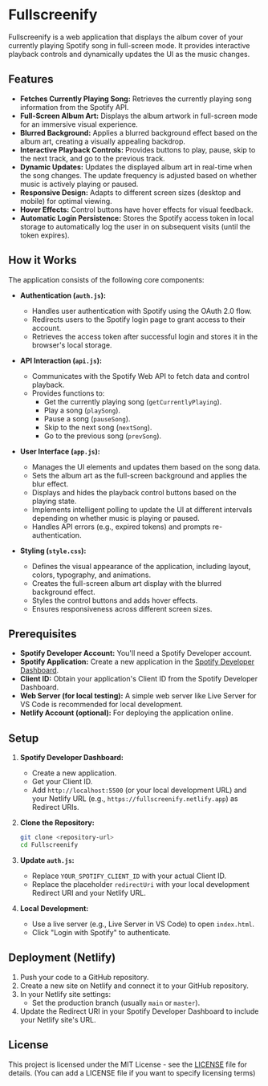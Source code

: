 # Fullscreenify

Fullscreenify is a web application that displays the album cover of your currently playing Spotify song in full-screen mode. It provides interactive playback controls and dynamically updates the UI as the music changes.

## Features

-   **Fetches Currently Playing Song:** Retrieves the currently playing song information from the Spotify API.
-   **Full-Screen Album Art:** Displays the album artwork in full-screen mode for an immersive visual experience.
-   **Blurred Background:** Applies a blurred background effect based on the album art, creating a visually appealing backdrop.
-   **Interactive Playback Controls:** Provides buttons to play, pause, skip to the next track, and go to the previous track.
-   **Dynamic Updates:** Updates the displayed album art in real-time when the song changes. The update frequency is adjusted based on whether music is actively playing or paused.
-   **Responsive Design:** Adapts to different screen sizes (desktop and mobile) for optimal viewing.
-   **Hover Effects:** Control buttons have hover effects for visual feedback.
-   **Automatic Login Persistence:** Stores the Spotify access token in local storage to automatically log the user in on subsequent visits (until the token expires).

## How it Works

The application consists of the following core components:

-   **Authentication (`auth.js`):**
    -   Handles user authentication with Spotify using the OAuth 2.0 flow.
    -   Redirects users to the Spotify login page to grant access to their account.
    -   Retrieves the access token after successful login and stores it in the browser's local storage.

-   **API Interaction (`api.js`):**
    -   Communicates with the Spotify Web API to fetch data and control playback.
    -   Provides functions to:
        -   Get the currently playing song (`getCurrentlyPlaying`).
        -   Play a song (`playSong`).
        -   Pause a song (`pauseSong`).
        -   Skip to the next song (`nextSong`).
        -   Go to the previous song (`prevSong`).

-   **User Interface (`app.js`):**
    -   Manages the UI elements and updates them based on the song data.
    -   Sets the album art as the full-screen background and applies the blur effect.
    -   Displays and hides the playback control buttons based on the playing state.
    -   Implements intelligent polling to update the UI at different intervals depending on whether music is playing or paused.
    -   Handles API errors (e.g., expired tokens) and prompts re-authentication.

-   **Styling (`style.css`):**
    -   Defines the visual appearance of the application, including layout, colors, typography, and animations.
    -   Creates the full-screen album art display with the blurred background effect.
    -   Styles the control buttons and adds hover effects.
    -   Ensures responsiveness across different screen sizes.

## Prerequisites

-   **Spotify Developer Account:** You'll need a Spotify Developer account.
-   **Spotify Application:** Create a new application in the [Spotify Developer Dashboard](https://developer.spotify.com/dashboard/).
-   **Client ID:** Obtain your application's Client ID from the Spotify Developer Dashboard.
-   **Web Server (for local testing):** A simple web server like Live Server for VS Code is recommended for local development.
-   **Netlify Account (optional):** For deploying the application online.

## Setup

1. **Spotify Developer Dashboard:**
    -   Create a new application.
    -   Get your Client ID.
    -   Add `http://localhost:5500` (or your local development URL) and your Netlify URL (e.g., `https://fullscreenify.netlify.app`) as Redirect URIs.
2. **Clone the Repository:**

    ```bash
    git clone <repository-url>
    cd Fullscreenify
    ```
3. **Update `auth.js`:**
    -   Replace `YOUR_SPOTIFY_CLIENT_ID` with your actual Client ID.
    -   Replace the placeholder `redirectUri` with your local development Redirect URI and your Netlify URL.
4. **Local Development:**
    -   Use a live server (e.g., Live Server in VS Code) to open `index.html`.
    -   Click "Login with Spotify" to authenticate.

## Deployment (Netlify)

1. Push your code to a GitHub repository.
2. Create a new site on Netlify and connect it to your GitHub repository.
3. In your Netlify site settings:
    -   Set the production branch (usually `main` or `master`).
4. Update the Redirect URI in your Spotify Developer Dashboard to include your Netlify site's URL.

## License

This project is licensed under the MIT License - see the [LICENSE](LICENSE) file for details. (You can add a LICENSE file if you want to specify licensing terms)